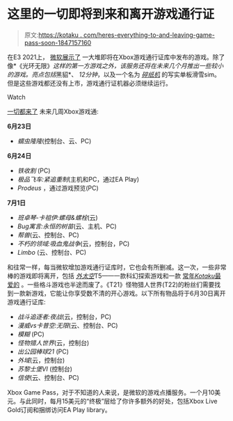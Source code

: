 # 这里的一切即将到来和离开游戏通行证

> 原文:[https://kotaku . com/heres-everything-to-and-leaving-game-pass-soon-1847157160](https://kotaku.com/heres-everything-coming-to-and-leaving-game-pass-soon-1847157160)

在E3 2021上， [微软展示了](https://kotaku.com/10-new-xbox-game-pass-titles-shown-at-e3-2021-1847072899) 一大堆即将在Xbox游戏通行证库中发布的游戏。除了像*《光环无限》*这样的第一方游戏之外，该服务还将在未来几个月推出一些较小的游戏。亮点包括*黑貂*、 *12分钟*，以及一个名为 [*碎纸机*](https://kotaku.com/im-amped-for-this-rad-e3-snowboarding-game-1847094951) 的写实单板滑雪sim。但是这些游戏都还没有上市，游戏通行证机器必须继续运行。

Watch

[一切都来了](https://news.xbox.com/en-us/2021/06/23/xbox-game-pass-coming-soon-june-2021/) 未来几周Xbox游戏通:

**6月23日**

*   *蠕虫隆隆*(控制台、云、PC)

**6月24日**

*   *铁收割* (PC)
*   *极品飞车:紧追重制*(主机和PC，通过EA Play)
*   *Prodeus* ，通过游戏预览(PC)

**7月1日**

*   *班卓琴-卡祖伊:螺母&螺栓*(云)
*   *Bug寓言:永恒的树苗*(云、主机、PC)
*   *帮兽*(云、控制台、PC)
*   *不朽的领域:吸血鬼战争*(云，控制台，PC)
*   *Limbo* (云、控制台、PC)

和往常一样，每当微软增加游戏通行证库时，它也会有所删减。这一次，一些非常棒的游戏即将离开，包括 [*外太空*](https://kotaku.com/playing-outer-wilds-in-times-square-was-the-best-way-to-1840775214)T5——一款科幻探索游戏和一款 [常年](https://kotaku.com/the-brilliant-outer-wilds-breaks-many-of-gamings-unwrit-1839065568)[*Kotaku*](https://kotaku.com/outer-wilds-is-one-of-the-best-games-ive-ever-played-1835801654)[最爱的](https://kotaku.com/outer-wilds-has-made-exploration-in-other-games-boring-1840148560) 。一些格斗游戏也半途而废了。《T21》怪物猎人世界(T22)的粉丝们需要找到一款新游戏，它能让你享受数不清的开心游戏。以下所有物品将于6月30日离开游戏通行证库:

*   *战斗追逐者:夜战*(云，控制台，PC)
*   *漫威vs卡普空:无限*(云、控制台、PC)
*   *模糊* (PC)
*   *怪物猎人世界*(云，控制台)
*   *出公园棒球21* (PC)
*   *外域*(云，控制台)
*   *苏黎士堡VI* (控制台)
*   *信使*(云、控制台、PC)

Xbox Game Pass，对于不知道的人来说，是微软的游戏点播服务。一个月10美元。与此同时，每月15美元的“终极”层给了你许多额外的好处，包括Xbox Live Gold订阅和捆绑访问EA Play library。